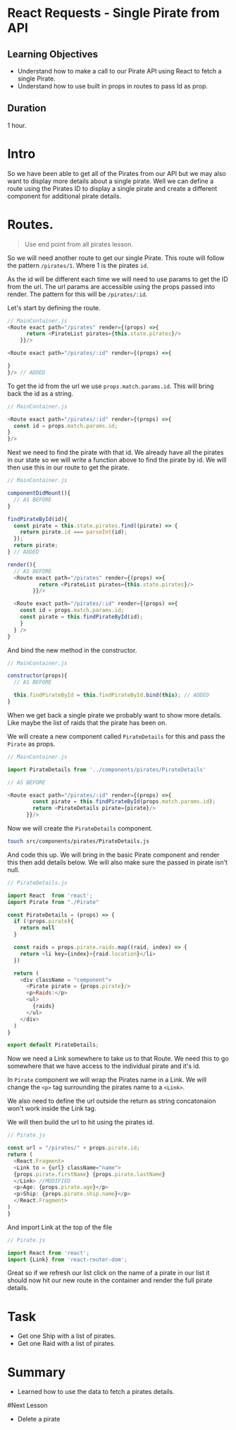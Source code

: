 # React Requests - Single Pirate from API

## Learning Objectives

- Understand how to make a call to our Pirate API using React to fetch a single Pirate.
- Understand how to use built in props in routes to pass Id as prop.


## Duration
1 hour.

# Intro

So we have been able to get all of the Pirates from our API but we may also want to display more details about a single pirate. Well we can define a route using the Pirates ID to display a single pirate and create a different component for additional pirate details.

# Routes.

> Use end point from all pirates lesson.

So we will need another route to get our single Pirate. This route will follow the pattern `/pirates/1`. Where 1 is the pirates `id`.

As the id will be different each time we will need to use params to get the ID from the url. The url params are accessible using the props passed into render. The pattern for this will be `/pirates/:id`.

Let's start by defining the route.

```js
// MainContainer.js
<Route exact path="/pirates" render={(props) =>{
      return <PirateList pirates={this.state.pirates}/>
    }}/>

<Route exact path="/pirates/:id" render={(props) =>{

}
}/> // ADDED
```

To get the id from the url we use `props.match.params.id`. This will bring back the id as a string.

```js
// MainContainer.js

<Route exact path="/pirates/:id" render={(props) =>{
  const id = props.match.params.id;
}
}/>
```

Next we need to find the pirate with that id. We already have all the pirates in our state so we will write a function above to find the pirate by id. We will then use this in our route to get the pirate.

```js
// MainContainer.js

componentDidMount(){
  // AS BEFORE
}

findPirateById(id){
  const pirate = this.state.pirates.find((pirate) => {
    return pirate.id === parseInt(id);
  });
  return pirate;
} // ADDED

render(){
  // AS BEFORE
  <Route exact path="/pirates" render={(props) =>{
          return <PirateList pirates={this.state.pirates}/>
        }}/>

  <Route exact path="/pirates/:id" render={(props) =>{
    const id = props.match.params.id;
    const pirate = this.findPirateById(id);
    }
  } />
}
```

And bind the new method in the constructor.

```js
// MainContainer.js

constructor(props){
  // AS BEFORE

  this.findPirateById = this.findPirateById.bind(this); // ADDED
}
```

When we get back a single pirate we probably want to show more details. Like maybe the list of raids that the pirate has been on.

We will create a new component called `PirateDetails` for this and pass the `Pirate` as props.

```js
// MainContainer.js

import PirateDetails from '../components/pirates/PirateDetails'

// AS BEFORE

<Route exact path="/pirates/:id" render={(props) =>{
        const pirate = this.findPirateById(props.match.params.id);
        return <PirateDetails pirate={pirate}/>
      }}/>

```

Now we will create the `PirateDetails` component.

```bash
touch src/components/pirates/PirateDetails.js

```

And code this up. We will bring in the basic Pirate component and render this then add details below. We will also make sure the passed in pirate isn't null.

```js
// PirateDetails.js

import React  from 'react';
import Pirate from "./Pirate"

const PirateDetails = (props) => {
  if (!props.pirate){
    return null
  }

  const raids = props.pirate.raids.map((raid, index) => {
    return <li key={index}>{raid.location}</li>
  })

  return (
    <div className = "component">
      <Pirate pirate = {props.pirate}/>
      <p>Raids:</p>
      <ul>
        {raids}
      </ul>
    </div>
  )
}

export default PirateDetails;

```

Now we need a Link somewhere to take us to that Route. We need this to go somewhere that we have access to the individual pirate and it's id.

In `Pirate` component we will wrap the Pirates name in a Link. We will change the `<p>` tag surrounding the pirates name to a `<Link>`.

We also need to define the url outside the return as string concatonaion won't work inside the Link tag.

We will then build the url to hit using the pirates id.

```js
// Pirate.js

const url = "/pirates/" + props.pirate.id;
return (
  <React.Fragment>
  <Link to = {url} className="name">
  {props.pirate.firstName} {props.pirate.lastName}
  </Link> //MODIFIED
  <p>Age: {props.pirate.age}</p>
  <p>Ship: {props.pirate.ship.name}</p>
  </React.Fragment>
)
}
```

And import Link at the top of the file

```js
// Pirate.js

import React from 'react';
import {Link} from 'react-router-dom';

```
Great so if we refresh our list click on the name of a pirate in our list it should now hit our new route in the container and render the full pirate details.

# Task
 - Get one Ship with a list of pirates.
 - Get one Raid with a list of pirates.

# Summary
- Learned how to use the data to fetch a pirates details.

#Next Lesson
- Delete a pirate
